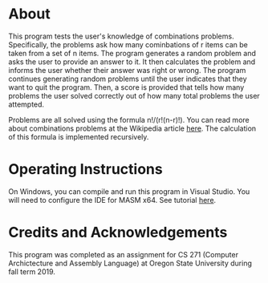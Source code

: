 
# About
This program tests the user's knowledge of combinations problems. Specifically, the problems ask how many cominbations of r items can be taken from a set of n items. The program generates a random problem and asks the user to provide an answer to it. It then calculates the problem and informs the user whether their answer was right or wrong. The program continues generating random problems until the user indicates that they want to quit the program. Then, a score is provided that tells how many problems the user solved correctly out of how many total problems the user attempted.

Problems are all solved using the formula n!/(r!(n-r)!). You can read more about combinations problems at the Wikipedia article [here](https://en.wikipedia.org/wiki/Combination). The calculation of this formula is implemented recursively.

# Operating Instructions
On Windows, you can compile and run this program in Visual Studio. You will need to configure the IDE for MASM x64. See tutorial [here](http://www.asmirvine.com/gettingStartedVS2019/index.htm).

# Credits and Acknowledgements
This program was completed as an assignment for CS 271 (Computer Archictecture and Assembly Language) at Oregon State University during fall term 2019.
